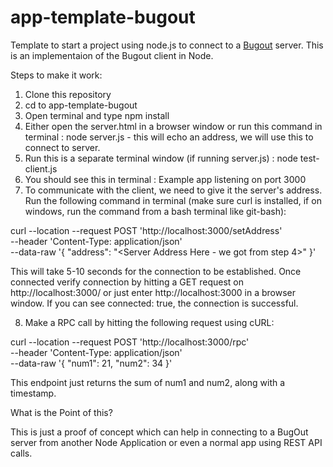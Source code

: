 # app-template-bugout

Template to start a project using node.js to connect to a <a href="https://github.com/chr15m/bugout">Bugout</a> server. This is an implementaion of the Bugout client in Node.

Steps to make it work:

1. Clone this repository
2. cd to app-template-bugout
3. Open terminal and type npm install
4. Either open the server.html in a browser window or run this command in terminal : node server.js - this will echo an address, we will use this to connect to server.
5. Run this is a separate terminal window (if running server.js) : node test-client.js
6. You should see this in terminal : Example app listening on port 3000
7. To communicate with the client, we need to give it the server's address. Run the following command in terminal (make sure curl is installed, if on windows, run the command from a bash terminal like git-bash):

curl --location --request POST 'http://localhost:3000/setAddress' \
--header 'Content-Type: application/json' \
--data-raw '{
    "address": "<Server Address Here - we got from step 4>"
}'

This will take 5-10 seconds for the connection to be established. Once connected verify connection by hitting a GET request on http://localhost:3000/ or just enter http://localhost:3000 in a browser window. If you can see connected: true, the connection is successful.

8. Make a RPC call by hitting the following request using cURL:

curl --location --request POST 'http://localhost:3000/rpc' \
--header 'Content-Type: application/json' \
--data-raw '{
    "num1": 21,
    "num2": 34
}'

This endpoint just returns the sum of num1 and num2, along with a timestamp.

What is the Point of this?

This is just a proof of concept which can help in connecting to a BugOut server from another Node Application or even a normal app using REST API calls.
